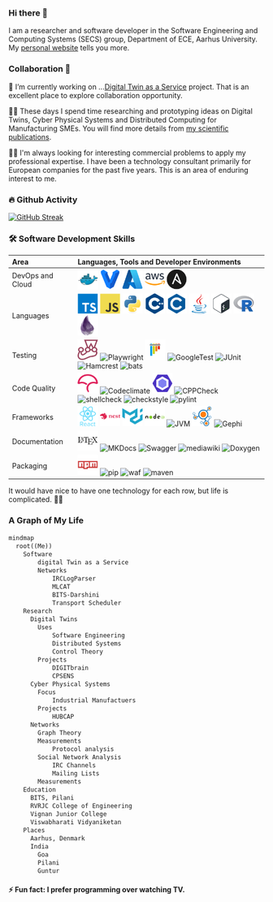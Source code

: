 ### Hi there 👋

I am a researcher and software developer in the Software Engineering and Computing Systems (SECS) group,
Department of ECE, Aarhus University. My [personal website](http://prasad.talasila.in) tells you more.

### Collaboration 🤝

🔭 I’m currently working on ...[Digital Twin as a Service](https://github.com/into-cps-association/DTaaS) project.
That is an excellent place to explore collaboration opportunity.

👨‍🔬 These days I spend time researching and prototyping ideas on Digital Twins, Cyber Physical Systems
and Distributed Computing for Manufacturing SMEs. You will find more details from
[my scientific publications](https://scholar.google.com/citations?user=53B5RKoAAAAJ&hl=da&oi=ao).

🤹‍♂️ I'm always looking for interesting commercial problems to apply my professional expertise. I have been a technology consultant primarily for European companies for the past five years. This is an area of enduring interest to me.

### 🔥 Github Activity

[![GitHub Streak](http://github-readme-streak-stats.herokuapp.com?user=prasadtalasila)](https://git.io/streak-stats)

### :hammer_and_wrench: Software Development Skills

| Area | Languages, Tools and Developer Environments |
|:---|:---|
| DevOps and Cloud | <img src="https://github.com/devicons/devicon/blob/master/icons/docker/docker-original.svg"  title="Docker" alt="Docker" width="40" height="40"/> <img src="https://github.com/devicons/devicon/blob/master/icons/vagrant/vagrant-original.svg"  title="Vagrant" alt="Vagrant" width="40" height="40"/> <img src="https://github.com/devicons/devicon/blob/master/icons/azure/azure-original.svg" title="Azure" alt="Azure" width="40" height="40"/> <img src="https://github.com/devicons/devicon/blob/master/icons/amazonwebservices/amazonwebservices-original-wordmark.svg" title="Amazon AWS" alt="Amazon AWS" width="40" height="40"/> <img src="https://github.com/devicons/devicon/blob/master/icons/ansible/ansible-original.svg"  title="Ansible" alt="Ansible" width="40" height="40"/> |
| Languages | <img src="https://github.com/devicons/devicon/blob/master/icons/typescript/typescript-original.svg"  title="TypeScript" alt="TypeScript" width="40" height="40"/> <img src="https://github.com/devicons/devicon/blob/master/icons/javascript/javascript-original.svg"  title="JavaScript" alt="JavaScript" width="40" height="40"/> <img src="https://github.com/devicons/devicon/blob/master/icons/python/python-original.svg"  title="Python" alt="Python" width="40" height="40"/> <img src="https://github.com/devicons/devicon/blob/master/icons/cplusplus/cplusplus-plain.svg"  title="C++" alt="C++" width="40" height="40"/> <img src="https://github.com/devicons/devicon/blob/master/icons/c/c-plain.svg"  title="C" alt="C" width="40" height="40"/> <img src="https://github.com/devicons/devicon/blob/master/icons/java/java-original.svg"  title="Java" alt="Java" width="40" height="40"/> <img src="https://github.com/devicons/devicon/blob/master/icons/bash/bash-original.svg"  title="Bash" alt="Bash" width="40" height="40"/> <img src="https://github.com/devicons/devicon/blob/master/icons/r/r-original.svg"  title="R" alt="R" width="40" height="40"/> <img src="https://github.com/devicons/devicon/blob/master/icons/elixir/elixir-original.svg"  title="Elixir" alt="Elixir" width="40" height="40"/> |
| Testing | <img src="https://github.com/devicons/devicon/blob/master/icons/jest/jest-plain.svg"  title="Jest" alt="Jest" width="40" height="40"/> <img src="https://playwright.dev/img/playwright-logo.svg"  title="Playwright" alt="Playwright" width="60" height="60"/> <img src="https://github.com/devicons/devicon/blob/master/icons/pytest/pytest-original.svg"  title="Pytest" alt="Pytest" width="40" height="40"/> <img src="https://img.shields.io/badge/GoogleTest-white"  title="GoogleTest" alt="GoogleTest" height="40"/> <img src="https://junit.org/junit5/assets/img/junit5-logo.png"  title="JUnit" alt="JUnit" width="40" height="40"/> <img src="https://hamcrest.org/images/logo.jpg"  title="Hamcrest" alt="Hamcrest" width="40" height="40"/> <img src="https://img.shields.io/badge/bats-white"  title="bats" alt="bats" height="40"/> |
| Code Quality | <img src="https://github.com/devicons/devicon/blob/master/icons/codecov/codecov-plain.svg"  title="Codecov" alt="Codecov" width="40" height="40"/> <img src="https://avatars.githubusercontent.com/u/789641?s=200&v=4"  title="Codeclimate" alt="Codeclimate" width="40" height="40"/> <img src="https://github.com/devicons/devicon/blob/master/icons/eslint/eslint-original.svg"  title="ESLint" alt="ESLint" width="40" height="40"/> <img src="https://img.shields.io/badge/CPPCheck-black"  title="CPPCheck" alt="CPPCheck" height="40"/> <img src="https://img.shields.io/badge/shellcheck-white"  title="shellcheck" alt="shellcheck" height="40"/> <img src="https://img.shields.io/badge/checkstyle-black"  title="checkstyle" alt="checkstyle" height="40"/> <img src="https://img.shields.io/badge/pylint-white"  title="pylint" alt="pylint" height="40"/> |
| Frameworks | <img src="https://github.com/devicons/devicon/blob/master/icons/react/react-original-wordmark.svg"  title="React" alt="React" width="40" height="40"/> <img src="https://github.com/devicons/devicon/blob/master/icons/nestjs/nestjs-plain-wordmark.svg"  title="React" alt="React" width="40" height="40"/> <img src="https://github.com/devicons/devicon/blob/master/icons/materialui/materialui-plain.svg"  title="Material" alt="Material" width="40" height="40"/> <img src="https://github.com/devicons/devicon/blob/master/icons/nodejs/nodejs-original-wordmark.svg"  title="NodeJS" alt="NodeJS" width="40" height="40"/> <img src="https://img.shields.io/badge/JVM-orange"  title="JVM" alt="JVM" height="40"/> <img src="https://github.com/devicons/devicon/blob/master/icons/networkx/networkx-original.svg"  title="NetworkX" alt="NetworkX" height="40"/> <img src="https://gephi.org/images/logo.png"  title="Gephi" alt="Gephi" height="40"/> |
| Documentation | <img src="https://github.com/devicons/devicon/blob/master/icons/latex/latex-original.svg"  title="LaTeX" alt="LaTeX" height="40"/> <img src="https://avatars.githubusercontent.com/u/9692741?s=200&v=4"  title="MKDocs" alt="MKDocs" width="40" height="40"/> <img src="https://static1.smartbear.co/swagger/media/assets/images/swagger_logo.svg"  title="Swagger" alt="Swagger" height="40"/> <img src="https://www.mediawiki.org/static/images/icons/mediawikiwiki.svg"  title="mediawiki" alt="mediawiki" height="40"/> <img src="https://www.doxygen.nl/images/doxygen.png"  title="Doxygen" alt="Doxygen" height="40"/> |
| Packaging | <img src="https://github.com/devicons/devicon/blob/master/icons/npm/npm-original-wordmark.svg"  title="npm" alt="npm" height="40"/> <img src="https://pypi.org/static/images/logo-small.2a411bc6.svg"  title="pip" alt="pip" height="40"/> <img src="https://waf.io/waf40.png"  title="waf" alt="waf" height="40"/> <img src="https://maven.apache.org/images/maven-logo-black-on-white.png"  title="maven" alt="maven" height="40"/> |

It would have nice to have one technology for each row, but life is complicated. 🤷‍♂️

### A Graph of My Life

```mermaid
mindmap
  root((Me))
    Software
        digital Twin as a Service
        Networks
            IRCLogParser
            MLCAT
            BITS-Darshini
            Transport Scheduler      
    Research
      Digital Twins
        Uses
            Software Engineering
            Distributed Systems
            Control Theory
        Projects
            DIGITbrain
            CPSENS
      Cyber Physical Systems
        Focus
            Industrial Manufactuers
        Projects
            HUBCAP
      Networks
        Graph Theory
        Measurements
            Protocol analysis
        Social Network Analysis
            IRC Channels
            Mailing Lists
        Measurements
    Education
      BITS, Pilani
      RVRJC College of Engineering
      Vignan Junior College
      Viswabharati Vidyaniketan
    Places
      Aarhus, Denmark
      India
        Goa
        Pilani
        Guntur
```

#### ⚡ Fun fact: I prefer programming over watching TV.
